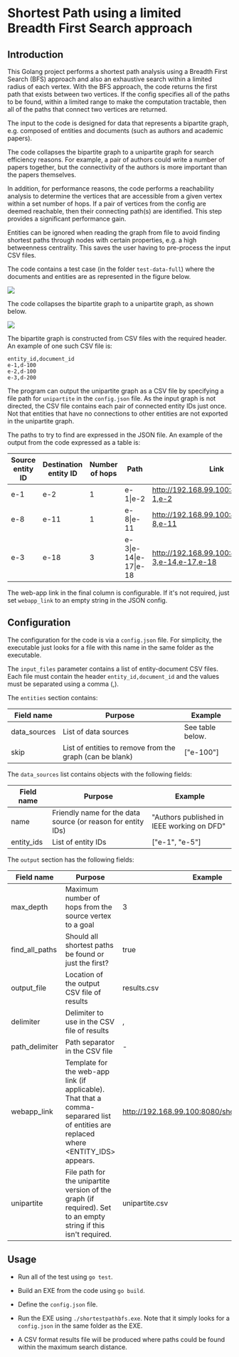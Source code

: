 # Shortest Path using a limited Breadth First Search approach

## Introduction

This Golang project performs a shortest path analysis using a Breadth First Search (BFS) approach and also an exhaustive search within a limited radius of each vertex. With the BFS approach, the code returns the first path that exists between two vertices. If the config specifies all of the paths to be found, within a limited range to make the computation tractable, then all of the paths that connect two vertices are returned.

The input to the code is designed for data that represents a bipartite graph, e.g. composed of entities and documents (such as authors and academic papers).

The code collapses the bipartite graph to a unipartite graph for search efficiency reasons. For example, a pair of authors could write a number of papers together, but the connectivity of the authors is more important than the papers themselves.

In addition, for performance reasons, the code performs a reachability analysis to determine the vertices that are accessible from a given vertex within a set number of hops. If a pair of vertices from the config are deemed reachable, then their connecting path(s) are identified. This step provides a significant performance gain.

Entities can be ignored when reading the graph from file to avoid finding shortest paths through nodes with certain properties, e.g. a high betweenness centrality. This saves the user having to pre-process the input CSV files.

The code contains a test case (in the folder `test-data-full`) where the documents and entities are as represented in the figure below.

![](./images/graph-bipartite.png)

The code collapses the bipartite graph to a unipartite graph, as shown below.

![](./images/graph-unipartite.png)

The bipartite graph is constructed from CSV files with the required header. An example of one such CSV file is:

```
entity_id,document_id
e-1,d-100
e-2,d-100
e-3,d-200
```

The program can output the unipartite graph as a CSV file by specifying a file path for `unipartite` in the `config.json` file. As the input graph is not directed, the CSV file contains each pair of connected entity IDs just once. Not that entities that have no connections to other entities are not exported in the unipartite graph.

The paths to try to find are expressed in the JSON file. An example of the output from the code expressed as a table is:

| Source entity ID | Destination entity ID | Number of hops | Path                  | Link                                               |
| ---------------- | --------------------- | -------------- | --------------------- | -------------------------------------------------- |
| e-1              | e-2                   | 1              | e-1\|e-2              | http://192.168.99.100:8080/show/e-1,e-2            |
| e-8              | e-11                  | 1              | e-8\|e-11             | http://192.168.99.100:8080/show/e-8,e-11           |
| e-3              | e-18                  | 3              | e-3\|e-14\|e-17\|e-18 | http://192.168.99.100:8080/show/e-3,e-14,e-17,e-18 |

The web-app link in the final column is configurable. If it's not required, just set `webapp_link` to an empty string in the JSON config.

## Configuration

The configuration for the code is via a `config.json` file. For simplicity, the executable just looks for a file with this name in the same folder as the executable.

The `input_files` parameter contains a list of entity-document CSV files. Each file must contain the header `entity_id,document_id` and the values must be separated using a comma (,).

The `entities` section contains:

| Field name   | Purpose                                                  | Example          |
| ------------ | -------------------------------------------------------- | ---------------- |
| data_sources | List of data sources                                     | See table below. |
| skip         | List of entities to remove from the graph (can be blank) | ["e-100"]        |

The `data_sources` list contains objects with the following fields:

| Field name | Purpose                                                      | Example                                    |
| ---------- | ------------------------------------------------------------ | ------------------------------------------ |
| name       | Friendly name for the data source (or reason for entity IDs) | "Authors published in IEEE working on DFD" |
| entity_ids | List of entity IDs                                           | ["e-1", "e-5"]                             |

The `output` section has the following fields:

| Field name     | Purpose                                                                                                                              | Example                                      |
| -------------- | ------------------------------------------------------------------------------------------------------------------------------------ | -------------------------------------------- |
| max_depth      | Maximum number of hops from the source vertex to a goal                                                                              | 3                                            |
| find_all_paths | Should all shortest paths be found or just the first?                                                                                | true                                         |
| output_file    | Location of the output CSV file of results                                                                                           | results.csv                                  |
| delimiter      | Delimiter to use in the CSV file of results                                                                                          | ,                                            |
| path_delimiter | Path separator in the CSV file                                                                                                       | -                                            |
| webapp_link    | Template for the web-app link (if applicable). That that a comma-separared list of entities are replaced where <ENTITY_IDS> appears. | http://192.168.99.100:8080/show/<ENTITY_IDS> |
| unipartite     | File path for the unipartite version of the graph (if required). Set to an empty string if this isn't required.                      | unipartite.csv                               |

## Usage

- Run all of the test using `go test`.

- Build an EXE from the code using `go build`.

- Define the `config.json` file.

- Run the EXE using `./shortestpathbfs.exe`. Note that it simply looks for a `config.json` in the same folder as the EXE.

- A CSV format results file will be produced where paths could be found within the maximum search distance.
